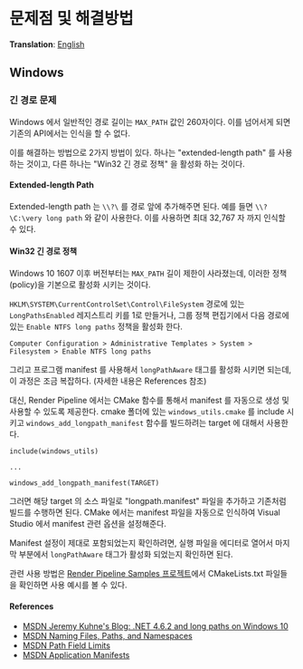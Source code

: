 # 문제점 및 해결방법
**Translation**: [English](../issues_and_solutions.md)

## Windows

### 긴 경로 문제
Windows 에서 일반적인 경로 길이는 `MAX_PATH` 값인 260자이다. 이를 넘어서게 되면 기존의 API에서는 인식을 할 수 없다.

이를 해결하는 방법으로 2가지 방법이 있다. 하나는 "extended-length path" 를 사용하는 것이고,
다른 하나는 "Win32 긴 경로 정책" 을 활성화 하는 것이다.

#### Extended-length Path
Extended-length path 는 `\\?\` 를 경로 앞에 추가해주면 된다. 예를 들면 `\\?\C:\very long path` 와 같이 사용한다.
이를 사용하면 최대 32,767 자 까지 인식할 수 있다.

#### Win32 긴 경로 정책
Windows 10 1607 이후 버전부터는 `MAX_PATH` 길이 제한이 사라졌는데, 이러한 정책(policy)을
기본으로 활성화 시키는 것이다.

`HKLM\SYSTEM\CurrentControlSet\Control\FileSystem` 경로에 있는
`LongPathsEnabled` 레지스트리 키를 1로 만들거나,
그룹 정책 편집기에서 다음 경로에 있는 `Enable NTFS long paths` 정책을 활성화 한다.
```
Computer Configuration > Administrative Templates > System > Filesystem > Enable NTFS long paths
```

그리고 프로그램 manifest 를 사용해서 `longPathAware` 태그를 활성화 시키면 되는데, 이 과정은 조금 복잡하다.
(자세한 내용은 References 참조)

대신, Render Pipeline 에서는 CMake 함수를 통해서 manifest 를 자동으로 생성 및 사용할 수 있도록 제공한다.
cmake 폴더에 있는 `windows_utils.cmake` 를 include 시키고 `windows_add_longpath_manifest` 함수를
빌드하려는 target 에 대해서 사용한다.
```
include(windows_utils)

...

windows_add_longpath_manifest(TARGET)
```
그러면 해당 target 의 소스 파일로 "longpath.manifest" 파일을 추가하고 기존처럼 빌드를 수행하면 된다.
CMake 에서는 manifest 파일을 자동으로 인식하여 Visual Studio 에서 manifest 관련 옵션을 설정해준다.

Manifest 설정이 제대로 포함되었는지 확인하려면, 실행 파일을 에디터로 열어서 마지막 부분에서 `longPathAware` 태그가
활성화 되었는지 확인하면 된다.

관련 사용 방법은 [Render Pipeline Samples 프로젝트](https://github.com/bluekyu/rpcpp_samples)에서
CMakeLists.txt 파일들을 확인하면 사용 예시를 볼 수 있다.

#### References
- [MSDN Jeremy Kuhne's Blog: .NET 4.6.2 and long paths on Windows 10](https://blogs.msdn.microsoft.com/jeremykuhne/2016/07/30/net-4-6-2-and-long-paths-on-windows-10/)
- [MSDN Naming Files, Paths, and Namespaces][MSDN Naming Files, Paths, and Namespaces]
- [MSDN Path Field Limits](https://docs.microsoft.com/en-us/cpp/c-runtime-library/path-field-limits)
- [MSDN Application Manifests][Application Manifests]

[MSDN Naming Files, Paths, and Namespaces]: https://msdn.microsoft.com/en-us/library/windows/desktop/aa365247(v=vs.85).aspx
[Application Manifests]: https://msdn.microsoft.com/en-us/library/windows/desktop/aa374191(v=vs.85).aspx
